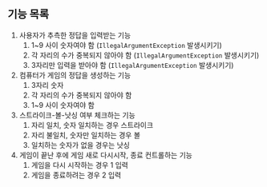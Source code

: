 ## 기능 목록
1. 사용자가 추측한 정답을 입력받는 기능
   1. 1~9 사이 숫자여야 함 (`IllegalArgumentException` 발생시키기)
   2. 각 자리의 수가 중복되지 않아야 함 (`IllegalArgumentException` 발생시키기)
   3. 3자리만 입력을 받아야 함 (`IllegalArgumentException` 발생시키기)
2. 컴퓨터가 게임의 정답을 생성하는 기능
   1. 3자리 숫자
   2. 각 자리의 수가 중복되지 않아야 함
   3. 1~9 사이 숫자여야 함
3. 스트라이크-볼-낫싱 여부 체크하는 기능
   1. 자리 일치, 숫자 일치하는 경우 스트라이크
   2. 자리 불일치, 숫자만 일치하는 경우 볼
   3. 일치하는 숫자가 없을 경우는 낫싱
4. 게임이 끝난 후에 게임 새로 다시시작, 종료 컨트롤하는 기능
   1. 게임을 다시 시작하는 경우 1 입력
   2. 게임을 종료하려는 경우 2 입력
